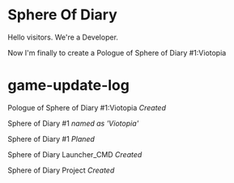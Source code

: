 # Sphere Of Diary
Hello visitors. We're a Developer.

Now I'm finally to create a Pologue of Sphere of Diary #1:Viotopia

# game-update-log
Pologue of Sphere of Diary #1:Viotopia *Created*

Sphere of Diary #1 *named as 'Viotopia'*

Sphere of Diary #1 *Planed*

Sphere of Diary Launcher_CMD *Created*

Sphere of Diary Project *Created*
